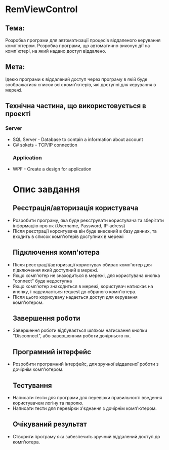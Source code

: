 # RemViewControl
## Тема: 
  Розробка програми для автоматизації процесів віддаленого керування комп'ютером. Розробка програми, що автоматично виконує дії на комп'ютері, на який надано доступ віддалено.
## Мета:
  Ідеєю програми є віддалений доступ через програму в якій буде зоображатися список всіх комп'ютерів, які доступні для керування в мережі.
## Технічна частина, що використовується в проєкті
   ### Server
- SQL Server - Database to contain a information about account
- C# sokets - TCP/IP connection
   ### Application
- WPF - Create a design for application
  # Опис завдання
    ## Реєстрація/авторизація користувача
 - Розробити програму, яка буде реєструвати користувача та зберігати інформацію про пк (Username, Password, IP-adress)
 - Після реєстрації корситувача він буде внесений в базу данних, та входить в список комп'ютерів доступних в мережі
    ## Підключення комп'ютера
 - Після реєстрації/авторизації користувач обирає комп'ютер для підключення який доступний в мережі.
 - Якщо комп'ютер не знаходиться в мережі, для користувача кнопка "connect" буде недоступна
 - Якщо комп'ютер знаходиться в мережі, користувач натискає на кнопку, і надсилається request до обраного комп'ютера.
 - Після цього корисувачу надається доступ для керування комп'ютером.
    ## Завершення роботи
 - Завершення роботи відбувається шляхом натискання кнопки "Disconnect", або завершенням роботи дочірнього пк.
    ## Програмний інтерфейс
 - Розробити програмний інтерфейс, для зручної віддаленої роботи з дочірнім комп'ютером.
   ## Тестування
 - Написати тести для програми для перевірки правильності введення користувачем логіну та паролю.
 - Написати тести для перевірки з'єднання з дочірнім комп'ютером.
   ## Очікуваний результат
 - Створити програму яка забезпечить зручний віддалений доступ до комп'ютера.
  
  
 
